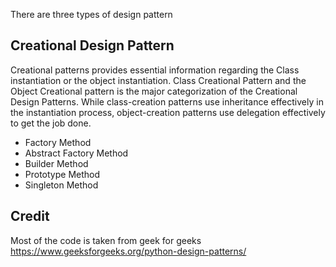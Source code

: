 There are three types of design pattern 

Creational Design Pattern
------------------------
Creational patterns provides essential information regarding the Class instantiation or the object instantiation. Class Creational Pattern and the Object Creational pattern is the major categorization of the Creational Design Patterns. While class-creation patterns use inheritance effectively in the instantiation process, object-creation patterns use delegation effectively to get the job done.

- Factory Method
- Abstract Factory Method 
- Builder Method
- Prototype Method
- Singleton Method

Credit
-----------
Most of the code is taken from geek for geeks 
https://www.geeksforgeeks.org/python-design-patterns/